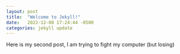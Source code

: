 ```yaml
---
layout: post
title:  "Welcome to Jekyll!"
date:   2022-12-08 17:24:44 -0500
categories: jekyll update
---
```


Here is my second post, I am trying to fight my computer (but losing)